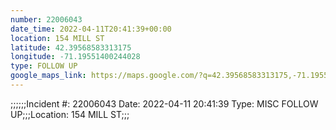 ```yaml
---
number: 22006043
date_time: 2022-04-11T20:41:39+00:00
location: 154 MILL ST
latitude: 42.39568583313175
longitude: -71.19551400244028
type: FOLLOW UP
google_maps_link: https://maps.google.com/?q=42.39568583313175,-71.19551400244028
---
```


;;;;;;Incident #: 22006043  Date: 2022-04-11 20:41:39   Type: MISC FOLLOW UP;;;Location: 154 MILL ST;;;
